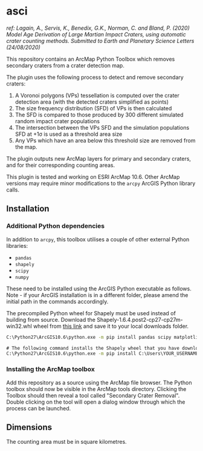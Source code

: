 # asci

_ref: Lagain, A., Servis, K., Benedix, G.K., Norman, C. and Bland, P. (2020) Model Age Derivation of Large Martian Impact Craters, using automatic crater counting methods. Submitted to Earth and Planetary Science Letters (24/08/2020)_

This repository contains an ArcMap Python Toolbox which removes secondary craters from a crater detection map.

The plugin uses the following process to detect and remove secondary craters:

1. A Voronoi polygons (VPs) tessellation is computed over the crater detection area (with the detected craters simplified as points)
2. The size frequency distribution (SFD) of VPs is then calculated
3. The SFD is compared to those produced by 300 different simulated random impact crater populations
4. The intersection between the VPs SFD and the simulation populations SFD at +1σ is used as a threshold area size
5. Any VPs which have an area below this threshold size are removed from the map.

The plugin outputs new ArcMap layers for primary and secondary craters, and for their corresponding counting areas.

This plugin is tested and working on ESRI ArcMap 10.6. Other ArcMap versions may require minor modifications to the `arcpy` ArcGIS Python library calls.

## Installation

### Additional Python dependencies

In addition to `arcpy`, this toolbox utilises a couple of other external Python libraries:

- `pandas`
- `shapely`
- `scipy`
- `numpy`

These need to be installed using the ArcGIS Python executable as follows. Note - if your ArcGIS installation is in a different folder, please amend the initial path in the commands accordingly.

The precompiled Python wheel for Shapely must be used instead of building from source. Download the Shapely-1.6.4.post2-cp27-cp27m-win32.whl wheel from [this link](https://www.lfd.uci.edu/~gohlke/pythonlibs/#shapely) and save it to your local downloads folder.

```cmd
C:\Python27\ArcGIS10.6\python.exe -m pip install pandas scipy matplotlib numpy

# The following command installs the Shapely wheel that you have downloaded as per the above instructions
C:\Python27\ArcGIS10.6\python.exe -m pip install C:\Users\YOUR_USERNAME\Downloads\Shapely-1.6.4.post2-cp27-cp27m-win32.whl
```

### Installing the ArcMap toolbox

Add this repository as a source using the ArcMap file browser. The Python toolbox should now be visible in the ArcMap tools directory. Clicking the Toolbox should then reveal a tool called "Secondary Crater Removal". Double clicking on the tool will open a dialog window through which the process can be launched.

## Dimensions

The counting area must be in square kilometres.
